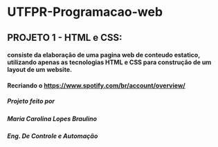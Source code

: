 # UTFPR-Programacao-web

## PROJETO 1 - HTML e CSS: 

#### consiste da elaboração de uma pagina web de conteudo estatico, utilizando apenas as tecnologias HTML e CSS para construção de um layout de um website.

#### Recriando o <https://www.spotify.com/br/account/overview/>

##### Projeto feito por 

##### Maria Carolina Lopes Braulino 

##### Eng. De Controle  e Automação 
